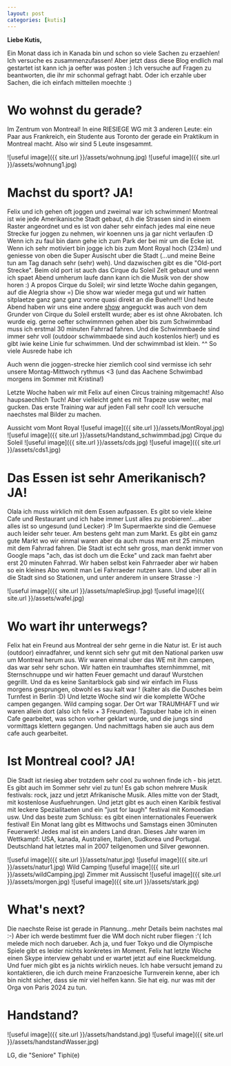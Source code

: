 ```yaml
---
layout: post
categories: [kutis]
---
```


**Liebe Kutis,**

Ein Monat dass ich in Kanada bin und schon so viele Sachen zu erzaehlen!
Ich versuche es zusammenzufassen! Aber jetzt dass diese Blog endlich mal gestartet ist kann ich ja oefter was posten :)
Ich versuche auf Fragen zu beantworten, die ihr mir schonmal gefragt habt. Oder ich erzahle uber Sachen, die ich einfach mitteilen moechte :)


# Wo wohnst du gerade? 
Im Zentrum von Montreal! In eine RIESIEGE WG mit 3 anderen Leute: ein Paar aus Frankreich, ein Studente aus Toronto der gerade ein Praktikum in Montreal macht. Also wir sind 5 Leute insgesammt.

![useful image]({{ site.url }}/assets/wohnung.jpg)
![useful image]({{ site.url }}/assets/wohnung1.jpg)


# Machst du sport? JA!
Felix und ich gehen oft joggen und zweimal war ich schwimmen!
Montreal ist wie jede Amerikanische Stadt gebaut, d.h die Strassen sind in einem Raster angeordnet und es ist von daher sehr einfach jedes mal eine neue Strecke fur joggen zu nehmen, wir koennen uns ja gar nicht verlaufen :D
Wenn ich zu faul bin dann gehe ich zum Park der bei mir um die Ecke ist.
Wenn ich sehr motiviert bin jogge ich bis zum Mont Royal hoch (234m) und geniesse von oben die Super Ausischt uber die Stadt (...und meine Beine tun am Tag danach sehr (sehr) weh).
Und dazwischen gibt es die "Old-port Strecke". Beim old port ist auch das Cirque du Soleil Zelt gebaut und wenn ich spaet Abend umherum laufe dann kann ich die Musik von der show horen :)
A propos Cirque du Soleil; wir sind letzte Woche dahin gegangen, auf die Alegria show =) Die show war wieder mega gut und wir hatten sitplaetze ganz ganz ganz vorne quasi direkt an die Buehne!!! 
Und heute Abend haben wir uns eine andere [show](https://py1.co/en/shows/through-the-echoes/) angeguckt was auch von dem Grunder von Cirque du Soleil erstellt wurde; aber es ist ohne Akrobaten.
Ich wurde eig. gerne oefter schwimmnen gehen aber bis zum Schwimmbad muss ich erstmal 30 minuten Fahrrad fahren. Und die Schwimmbaede sind immer sehr voll (outdoor schwimmbaede sind auch kostenlos hier!) und es gibt iwie keine Linie fur schwimmen. Und der schwimmbad ist klein. ^^ So viele Ausrede habe ich 

Auch wenn die joggen-strecke hier ziemlich cool sind vermisse ich sehr unsere Montag-Mittwoch rythmus <3  (und das Aachene Schwimbad morgens im Sommer mit Kristina!)

Letzte Woche haben wir mit Felix auf einen Circus training mitgemacht! Also haupsaechlich Tuch! Aber vielleicht geht es mit Trapeze usw weiter, mal gucken. Das erste Training war auf jeden Fall sehr cool! Ich versuche naechstes mal Bilder zu machen.

Aussicht vom Mont Royal
![useful image]({{ site.url }}/assets/MontRoyal.jpg) 
![useful image]({{ site.url }}/assets/Handstand_schwimmbad.jpg)
Cirque du Soleil
![useful image]({{ site.url }}/assets/cds.jpg)
![useful image]({{ site.url }}/assets/cds1.jpg)


# Das Essen ist sehr Amerikanisch? JA!
Olala ich muss wirklich mit dem Essen  aufpassen. Es gibt so viele kleine Cafe und Restaurant und ich habe immer Lust alles zu probieren!....aber alles ist so ungesund (und Lecker) :P
Im Supermaerkte sind die Gemuese auch leider sehr teuer. Am bestens geht man zum Markt. Es gibt ein gamz gute Markt wo wir einmal waren aber da auch muss man erst 25 minuten mit dem Fahrrad fahren.
Die Stadt ist echt sehr gross, man denkt immer von Google maps "ach, das ist doch um die Ecke" und zack man faehrt aber erst 20 minuten Fahrrad.
Wir haben selbst kein Fahrraeder aber wir haben so ein kleines Abo womit man Lei Fahrraeder nutzen kann. Und uber all in die Stadt sind so Stationen, und unter anderem in unsere Strasse :-)

![useful image]({{ site.url }}/assets/mapleSirup.jpg)
![useful image]({{ site.url }}/assets/wafel.jpg)


# Wo wart ihr unterwegs?
Felix hat ein Freund aus Montreal der sehr gerne in die Natur ist. Er ist auch (outdoor) einradfahrer, und kennt sich sehr gut mit den National parken usw um Montreal herum aus.
Wir waren einmal uber das WE mit ihm campen, das war sehr sehr schon. Wir hatten ein traumhaftes sternhimmmel, mit Sternschnuppe und wir hatten Feuer gemacht und darauf Wurstchen gegrillt. Und da es keine Sanitarblock gab sind wir einfach im Fluss morgens gesprungen, obwohl es sau kalt war ! (kalter als die Dusches beim Turnfest in Berlin :D)
Und letzte Woche sind wir die komplette WOche campen gegangen. Wild camping sogar. Der Ort war TRAUMHAFT und wir waren allein dort (also ich felix + 3 Freunden). Tagsuber habe ich in einen Cafe gearbeitet, was schon vorher geklart wurde, und die jungs sind vormittags klettern gegangen. Und nachmittags haben sie auch aus dem cafe auch gearbeitet.

# Ist Montreal cool? JA!
Die Stadt ist riesieg aber trotzdem sehr cool zu wohnen finde ich - bis jetzt.
Es gibt auch im Sommer sehr viel zu tun! Es gab schon mehrere Musik festivals: rock, jazz und jetzt Afrikanische Musik. Alles mitte von der Stadt, mit kostenlose Ausfuehrungen. Und jetzt gibt es  auch einen Karibik festival mit leckere Spezialitaeten und ein "just for laugh" festival mit Komoedian usw.
Und das beste zum Schluss: es gibt einen internationales Feuerwerk festival! Ein Monat lang gibt es Mittwochs und Samstags einen 30minuten Feuerwerk! Jedes mal ist ein anders Land dran. Dieses Jahr waren im Wettkampf: USA, kanada, Australien, Italien, Sudkorea und Portugal. Deutschland hat letztes mal in 2007 teilgenomen und Silver gewonnen.


![useful image]({{ site.url }}/assets/natur.jpg)
![useful image]({{ site.url }}/assets/natur1.jpg)
Wild Camping
![useful image]({{ site.url }}/assets/wildCamping.jpg)
Zimmer mit Aussischt
![useful image]({{ site.url }}/assets/morgen.jpg)
![useful image]({{ site.url }}/assets/stark.jpg)


# What's next?
Die naechste Reise ist gerade in Plannung...mehr Details beim nachstes mal :-)
Aber ich werde bestimmt fuer die WM doch nicht ruber fliegen :'(  Ich melede mich noch darueber.
Ach ja, und fuer Tokyo und die Olympische Spiele gibt es leider nichts konkretes im Moment. Felix hat letzte Woche einen Skype interview gehabt und er wartet jetzt auf eine Rueckmeldung. Und fuer mich gibt es ja nichts wirklich neues. Ich habe versucht jemand zu kontaktieren, die ich durch meine Franzoesiche Turnverein kenne, aber ich bin nicht sicher, dass sie mir viel helfen kann. Sie hat eig. nur was mit der Orga von Paris 2024 zu tun. 


# Handstand?
![useful image]({{ site.url }}/assets/handstand.jpg)
![useful image]({{ site.url }}/assets/handstandWasser.jpg)

LG, die "Seniore" Tiphi(e)


